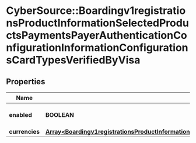# CyberSource::Boardingv1registrationsProductInformationSelectedProductsPaymentsPayerAuthenticationConfigurationInformationConfigurationsCardTypesVerifiedByVisa

## Properties
Name | Type | Description | Notes
------------ | ------------- | ------------- | -------------
**enabled** | **BOOLEAN** |  | [optional] [default to true]
**currencies** | [**Array&lt;Boardingv1registrationsProductInformationSelectedProductsPaymentsPayerAuthenticationConfigurationInformationConfigurationsCardTypesVerifiedByVisaCurrencies&gt;**](Boardingv1registrationsProductInformationSelectedProductsPaymentsPayerAuthenticationConfigurationInformationConfigurationsCardTypesVerifiedByVisaCurrencies.md) |  | [optional] 


